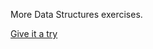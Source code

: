 More Data Structures exercises. 

<a href="https://leetcode.com/problems/lru-cache/#/description">Give it a try</a>
